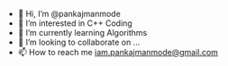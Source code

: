 - 👋 Hi, I’m @pankajmanmode
- 👀 I’m interested in C++ Coding
- 🌱 I’m currently learning Algorithms
- 💞️ I’m looking to collaborate on ...
- 📫 How to reach me iam.pankajmanmode@gmail.com

<!---
pankajmanmode/pankajmanmode is a ✨ special ✨ repository because its `README.md` (this file) appears on your GitHub profile.
You can click the Preview link to take a look at your changes.
--->
